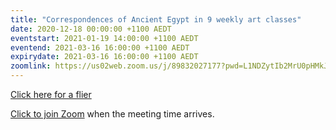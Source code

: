 ```yaml
---
title: "Correspondences of Ancient Egypt in 9 weekly art classes"
date: 2020-12-18 00:00:00 +1100 AEDT
eventstart: 2021-01-19 14:00:00 +1100 AEDT
eventend: 2021-03-16 16:00:00 +1100 AEDT
expirydate: 2021-03-16 16:00:00 +1100 AEDT
zoomlink: https://us02web.zoom.us/j/89832027177?pwd=L1NDZytIb2MrU0pHMkJ4SVJBdG5EQT09
---
```


[Click here for a flier](https://static.swedenborg.com.au/pdf/fliers/art_class_egypt_correspondences.pdf)

[Click to join Zoom](https://us02web.zoom.us/j/89832027177?pwd=L1NDZytIb2MrU0pHMkJ4SVJBdG5EQT09) when the meeting time arrives.